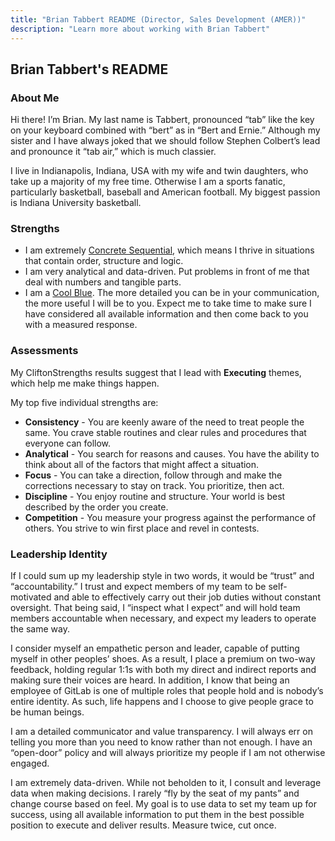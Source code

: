 ```yaml
---
title: "Brian Tabbert README (Director, Sales Development (AMER))"
description: "Learn more about working with Brian Tabbert"
---
```









## Brian Tabbert's README

### About Me

Hi there! I’m Brian. My last name is Tabbert, pronounced “tab” like the key on your keyboard combined with “bert” as in “Bert and Ernie.” Although my sister and I have always joked that we should follow Stephen Colbert’s lead and pronounce it “tab air,” which is much classier.

I live in Indianapolis, Indiana, USA with my wife and twin daughters, who take up a majority of my free time. Otherwise I am a sports fanatic, particularly basketball, baseball and American football. My biggest passion is Indiana University basketball.


### Strengths


- I am extremely [Concrete Sequential](https://web.cortland.edu/andersmd/learning/gregorc.htm), which means I thrive in situations that contain order, structure and logic.
- I am very analytical and data-driven. Put problems in front of me that deal with numbers and tangible parts.
- I am a [Cool Blue](https://blog.insights.com/en-us/blog/the-essential-guide-to-insights-discovery-colour-energies-and-how-to-use-them-at-work). The more detailed you can be in your communication, the more useful I will be to you. Expect me to take time to make sure I have considered all available information and then come back to you with a measured response.


### Assessments

My CliftonStrengths results suggest that I lead with **Executing** themes, which help me make things happen. 

My top five individual strengths are:

- **Consistency** - You are keenly aware of the need to treat people the same. You crave stable routines and clear rules and procedures that everyone can follow.
- **Analytical** - You search for reasons and causes. You have the ability to think about all of the factors that might affect a situation.
- **Focus** - You can take a direction, follow through and make the corrections necessary to stay on track. You prioritize, then act.
- **Discipline** - You enjoy routine and structure. Your world is best described by the order you create.
- **Competition** - You measure your progress against the performance of others. You strive to win first place and revel in contests.


### Leadership Identity

If I could sum up my leadership style in two words, it would be “trust” and “accountability.” I trust and expect members of my team to be self-motivated and able to effectively carry out their job duties without constant oversight. That being said, I “inspect what I expect” and will hold team members accountable when necessary, and expect my leaders to operate the same way. 

I consider myself an empathetic person and leader, capable of putting myself in other peoples’ shoes. As a result, I place a premium on two-way feedback, holding regular 1:1s with both my direct and indirect reports and making sure their voices are heard. In addition, I know that being an employee of GitLab is one of multiple roles that people hold and is nobody’s entire identity. As such, life happens and I choose to give people grace to be human beings.

I am a detailed communicator and value transparency. I will always err on telling you more than you need to know rather than not enough. I have an “open-door” policy and will always prioritize my people if I am not otherwise engaged.

I am extremely data-driven. While not beholden to it, I consult and leverage data when making decisions. I rarely “fly by the seat of my pants” and change course based on feel. My goal is to use data to set my team up for success, using all available information to put them in the best possible position to execute and deliver results. Measure twice, cut once. 
